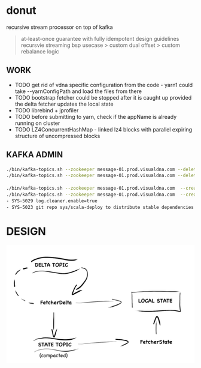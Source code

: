 # donut
recursive stream processor on top of kafka

> at-least-once guarantee with fully idempotent design guidelines 
> recursvie streaming bsp usecase > custom dual offset > custom rebalance logic

WORK
----
- TODO get rid of vdna specific configuration from the code - yarn1 could take --yarnConfigPath and load the files from there  
- TODO bootstrap fetcher could be stopped after it is caught up provided the delta fetcher updates the local state
- TODO librebind + jprofiler 
- TODO before submitting to yarn, check if the appName is already running on cluster 
- TODO LZ4ConcurrentHashMap - linked lz4 blocks with parallel expiring structure of uncompressed blocks


KAFKA ADMIN
-----------
```bash
./bin/kafka-topics.sh --zookeeper message-01.prod.visualdna.com --delete --topic graphstream
./bin/kafka-topics.sh --zookeeper message-01.prod.visualdna.com --delete --topic graphstate

./bin/kafka-topics.sh --zookeeper message-01.prod.visualdna.com  --create --topic graphstream --partitions 24 --replication-factor 1 --config cleanup.policy=delete
./bin/kafka-topics.sh --zookeeper message-01.prod.visualdna.com  --create --topic graphstate --partitions 24 --replication-factor 1 --config cleanup.policy=compact
- SYS-5029 log.cleaner.enable=true
- SYS-5023 git repo sys/scala-deploy to distribute stable dependencies to the cluster
```

DESIGN
======
![](/doc/Donut_LocalState.png)
